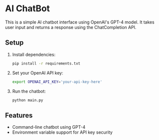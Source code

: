 # AI ChatBot

This is a simple AI chatbot interface using OpenAI's GPT-4 model. It takes user input and returns a response using the ChatCompletion API.

## Setup

1. Install dependencies:
   ```bash
   pip install -r requirements.txt
   ```

2. Set your OpenAI API key:
   ```bash
   export OPENAI_API_KEY='your-api-key-here'
   ```

3. Run the chatbot:
   ```bash
   python main.py
   ```

## Features

- Command-line chatbot using GPT-4
- Environment variable support for API key security
